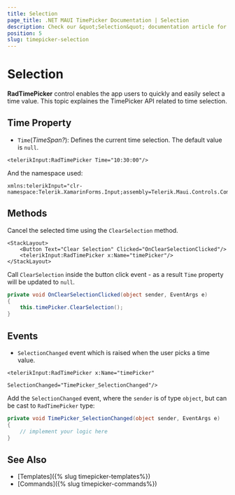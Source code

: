 ```yaml
---
title: Selection
page_title: .NET MAUI TimePicker Documentation | Selection
description: Check our &quot;Selection&quot; documentation article for Telerik TimePicker for .NET MAUI.
position: 5
slug: timepicker-selection
---
```


# Selection

**RadTimePicker** control enables the app users to quickly and easily select a time value. This topic explaines the TimePicker API related to time selection.

## Time Property

* `Time`(*TimeSpan?*): Defines the current time selection. The default value is `null`.

```XAML
<telerikInput:RadTimePicker Time="10:30:00"/>
```

And the namespace used:

```XAML
xmlns:telerikInput="clr-namespace:Telerik.XamarinForms.Input;assembly=Telerik.Maui.Controls.Compatibility"
```

## Methods

Cancel the selected time using the `ClearSelection` method.

```XAML
<StackLayout>
	<Button Text="Clear Selection" Clicked="OnClearSelectionClicked"/>
	<telerikInput:RadTimePicker x:Name="timePicker"/>
</StackLayout>
```

Call `ClearSelection` inside the button click event - as a result `Time` property will be updated to `null`.

```C#
private void OnClearSelectionClicked(object sender, EventArgs e)
{
    this.timePicker.ClearSelection();
}
```

## Events 

* `SelectionChanged` event which is raised when the user picks a time value.

```XAML
<telerikInput:RadTimePicker x:Name="timePicker" 
                            SelectionChanged="TimePicker_SelectionChanged"/>
```

Add the `SelectionChanged` event, where the `sender` is of type `object`, but can be cast to `RadTimePicker` type:

```C#
private void TimePicker_SelectionChanged(object sender, EventArgs e)
{
	// implement your logic here
}
```

## See Also

- [Templates]({% slug timepicker-templates%})
- [Commands]({% slug timepicker-commands%})